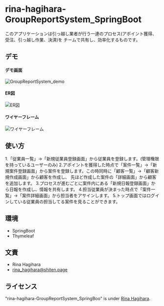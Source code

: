# rina-hagihara-GroupReportSystem_SpringBoot

このアプリケーションは引っ越し業者が行う一連のプロセス(アポイント獲得、受注、引っ越し作業、決済)を
チームで共有し、効率化するものです。


## デモ
#### デモ画面
![GroupReportSystem_demo](https://user-images.githubusercontent.com/105138680/201002542-bfde4a64-399e-4660-9076-d407bda773f0.png)


#### ER図
![ER図](https://user-images.githubusercontent.com/105138680/201304608-30e65ff3-dc8b-4407-b37b-de9346affbb6.png)


#### ワイヤーフレーム
![ワイヤーフレーム](https://user-images.githubusercontent.com/105138680/201299984-44941e3f-697d-4991-956c-a8133d0ffb78.png)


## 使い方

1.「従業員一覧」→「新規従業員登録画面」から従業員を登録します。(管理権限を持っているユーザーのみ)
2.アポイントを獲得した時点で「案件一覧」→「新規案件登録画面」から案件を登録します。この時同時に「顧客一覧」→「顧客新規作成画面」から顧客を作成し、
先ほど作成した案件の「詳細画面」から顧客を追加します。
3.プロセスが進むごとに案件内にある「新規日報登録画面」から日報を作成し、情報を共有します。
4.担当従業員が決まった時点で「案件一覧」→「案件詳細画面」から担当者をアサインします。
5.トップ画面ではログインしている従業員の担当してる案件を見ることができます。



## 環境

* SpringBoot
* Thymeleaf



## 文責

* Rina Hagihara
* rina_hagihara@shiten.page



## ライセンス

"rina-hagihara-GroupReportSystem_SpringBoo" is under [Rina Hagihara](#).



